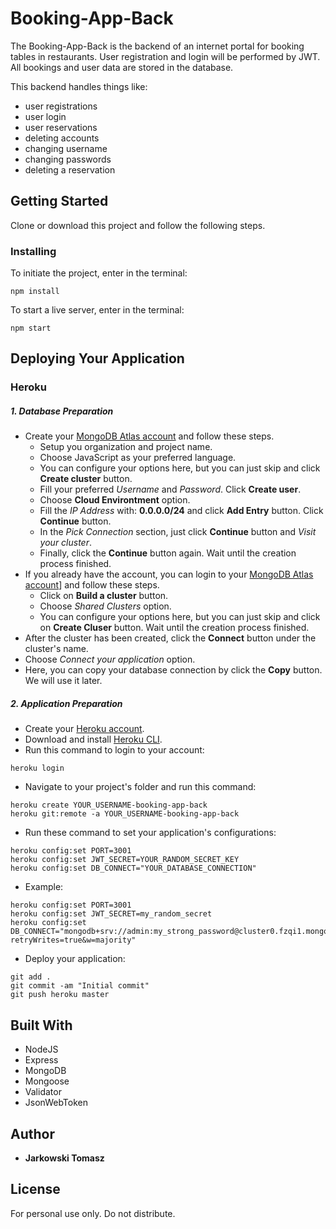 # Booking-App-Back

The Booking-App-Back is the backend of an internet portal for booking tables in restaurants. User registration and login will be performed by JWT. All bookings and user data are stored in the database.

This backend handles things like:

- user registrations
- user login
- user reservations
- deleting accounts
- changing username
- changing passwords
- deleting a reservation

## Getting Started

Clone or download this project and follow the following steps.

### Installing

To initiate the project, enter in the terminal:

```
npm install
```

To start a live server, enter in the terminal:

```
npm start
```

## Deploying Your Application
### Heroku
##### 1. Database Preparation

* Create your [MongoDB Atlas account](https://account.mongodb.com/account/register) and follow these steps.
  - Setup you organization and project name.
  - Choose JavaScript as your preferred language.
  - You can configure your options here, but you can just skip and click __Create cluster__ button.
  - Fill your preferred _Username_ and _Password_. Click __Create user__.
  - Choose __Cloud Environtment__ option.
  - Fill the _IP Address_ with: __0.0.0.0/24__ and click __Add Entry__ button. Click __Continue__ button.
  - In the _Pick Connection_ section, just click __Continue__ button and _Visit your cluster_.
  - Finally, click the __Continue__ button again. Wait until the creation process finished.
* If you already have the account, you can login to your [MongoDB Atlas account](https://account.mongodb.com/account/login)] and follow these steps.
  - Click on __Build a cluster__ button.
  - Choose _Shared Clusters_ option.
  - You can configure your options here, but you can just skip and click on __Create Cluser__ button. Wait until the creation process finished.
* After the cluster has been created, click the __Connect__ button under the cluster's name.
* Choose _Connect your application_ option.
* Here, you can copy your database connection by click the __Copy__ button. We will use it later.

##### 2. Application Preparation
* Create your [Heroku account](https://signup.heroku.com/).
* Download and install [Heroku CLI](https://devcenter.heroku.com/articles/heroku-cli).
* Run this command to login to your account:
```
heroku login
```
* Navigate to your project's folder and run this command:
```
heroku create YOUR_USERNAME-booking-app-back
heroku git:remote -a YOUR_USERNAME-booking-app-back
```
* Run these command to set your application's configurations:
```
heroku config:set PORT=3001
heroku config:set JWT_SECRET=YOUR_RANDOM_SECRET_KEY
heroku config:set DB_CONNECT="YOUR_DATABASE_CONNECTION"
```
* Example: 
```
heroku config:set PORT=3001
heroku config:set JWT_SECRET=my_random_secret
heroku config:set DB_CONNECT="mongodb+srv://admin:my_strong_password@cluster0.fzqi1.mongodb.net/dbbooking?retryWrites=true&w=majority"
```
* Deploy your application:
```
git add .
git commit -am "Initial commit"
git push heroku master
```

## Built With

- NodeJS
- Express
- MongoDB
- Mongoose
- Validator
- JsonWebToken

## Author

- **Jarkowski Tomasz**

## License

For personal use only. Do not distribute.
